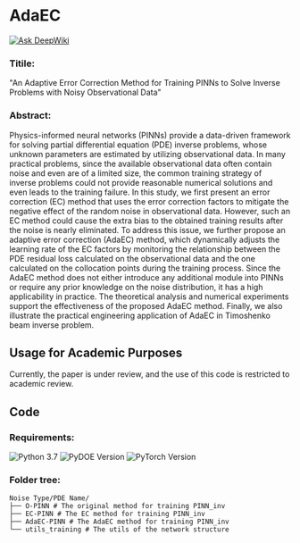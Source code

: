 # AdaEC

[![Ask DeepWiki](https://deepwiki.com/badge.svg)](https://deepwiki.com/Liwgreat/AdaEC-PINN)

### Titile: 
"An Adaptive Error Correction Method for Training PINNs to Solve Inverse Problems with Noisy Observational Data"


### Abstract: 
Physics-informed neural networks (PINNs) provide a data-driven framework for solving partial differential equation (PDE) inverse problems, whose unknown parameters are estimated by utilizing observational data. In many practical problems, since the available observational data often contain noise and even are of a limited size, the common training strategy of inverse problems could not provide reasonable numerical solutions and even leads to the training failure. In this study, we first present an error correction (EC) method that uses the error correction factors to mitigate the negative effect of the random noise in observational data. However, such an EC method could cause the extra bias to the obtained training results after the noise is nearly eliminated. To address this issue, we further propose an adaptive error correction (AdaEC) method, which dynamically adjusts the learning rate of the EC factors by monitoring the relationship between the PDE residual loss calculated on the observational data and the one calculated on the collocation points during the training process. Since the AdaEC method does not either introduce any additional module into PINNs or require any prior knowledge on the noise distribution, it has a high applicability in practice. The theoretical analysis and numerical experiments support the effectiveness of the proposed AdaEC method. Finally, we also illustrate the practical engineering application of AdaEC in Timoshenko beam inverse problem.


## Usage for Academic Purposes

Currently, the paper is under review, and the use of this code is restricted to academic review. 


## Code

### Requirements:

![Python 3.7](https://img.shields.io/badge/python-3.7-blue.svg)
![PyDOE Version](https://img.shields.io/badge/PyDOE-0.3.8-blue.svg)
![PyTorch Version](https://img.shields.io/badge/pytorch-1.10.0-brightgreen.svg)


### Folder tree:
```plaintext  
Noise Type/PDE Name/
├── O-PINN # The original method for training PINN_inv
├── EC-PINN # The EC method for training PINN_inv
├── AdaEC-PINN # The AdaEC method for training PINN_inv
└── utils_training # The utils of the network structure
```
